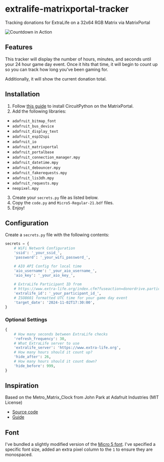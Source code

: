# extralife-matrixportal-tracker
Tracking donations for ExtraLife on a 32x64 RGB Matrix via MatrixPortal

![Countdown in Action](https://github.com/user-attachments/assets/621276b6-5512-4727-baa7-6012e2433044)

## Features

This tracker will display the number of hours, minutes, and seconds until your 24 hour game day event.  Once it hits that time, it will begin to count up so you can track how long you've been gaming for.

Additionally, it will show the current donation total.

## Installation

1. Follow [this guide](https://learn.adafruit.com/network-connected-metro-rgb-matrix-clock/code-the-matrix-clock) to install CircuitPython on the MatrixPortal.
2. Add the following libraries:
 - `adafruit_bitmap_font`
 - `adafruit_bus_device`
 - `adafruit_display_text`
 - `adafruit_esp32spi`
 - `adafruit_io`
 - `adafruit_matrixportal`
 - `adafruit_portalbase`
 - `adafruit_connection_manager.mpy`
 - `adafruit_datetime.mpy`
 - `adafruit_debouncer.mpy`
 - `adafruit_fakerequests.mpy`
 - `adafruit_lis3dh.mpy`
 - `adafruit_requests.mpy`
 - `neopixel.mpy`
3. Create your `secrets.py` file as listed below.
4. Copy the `code.py` and `Micro5-Regular-21.bdf` files.
5. Enjoy!

## Configuration

Create a `secrets.py` file with the following contents:
```python
secrets = {
    # WiFi Network Configuration
    'ssid': '_your_ssid_',
    'password': '_your_wifi_password_',

    # AIO API Config for local time
    'aio_username': '_your_aio_username_',
    'aio_key': '_your_aio_key_',
    
    # ExtraLife Participant ID from
    # https://www.extra-life.org/index.cfm?fuseaction=donordrive.participant&participantID=_your_id_
    'extralife_id': '_your_participant_id_',
    # ISO8601 formatted UTC time for your game day event
    'target_date': '2024-11-02T17:30:00',
}
```

### Optional Settings

```python
{
    # How many seconds between ExtraLife checks
    'refresh_frequency': 30,
    # What ExtraLife server to use
    'extralife_server': 'https://www.extra-life.org',
    # How many hours should it count up?
    'hide_after': 26,
    # How many hours should it count down?
    'hide_before': 999,
}
```

## Inspiration

Based on the Metro_Matrix_Clock from John Park at Adafruit Industries (MIT License)
 - [Source code](https://github.com/adafruit/Adafruit_Learning_System_Guides/blob/main/Metro_Matrix_Clock/code.py)
 - [Guide](https://learn.adafruit.com/network-connected-metro-rgb-matrix-clock/overview)

## Font

I've bundled a slightly modified version of the [Micro 5 font](https://fonts.google.com/specimen/Micro+5).  I've specified a specific font size, added an extra pixel column to the `1` to ensure they are monospaced.